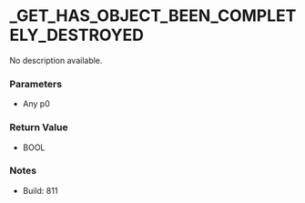 # _GET_HAS_OBJECT_BEEN_COMPLETELY_DESTROYED

No description available.

### Parameters
* Any p0

### Return Value
* BOOL

### Notes
* Build: 811

